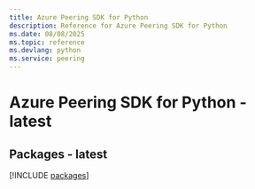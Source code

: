 ```yaml
---
title: Azure Peering SDK for Python
description: Reference for Azure Peering SDK for Python
ms.date: 08/08/2025
ms.topic: reference
ms.devlang: python
ms.service: peering
---
```

# Azure Peering SDK for Python - latest
## Packages - latest
[!INCLUDE [packages](peering-index.md)]